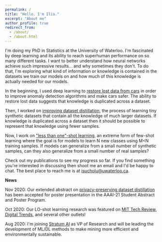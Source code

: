 ```yaml
---
permalink: /
title: "Hello. I'm Ilia."
excerpt: "About me"
author_profile: true
redirect_from: 
  - /about/
  - /about.html
---
```


I'm doing my PhD in Statistics at the University of Waterloo. I'm fascinated by deep learning and its ability to reach superhuman performance on so many different tasks. I want to better understand how neural networks achieve such impressive results... and why sometimes they don't. To do that, I'm exploring what kind of information or knowledge is contained in the datasets we train our models on and how much of this knowledge is actually needed for our models. 

In the beginning, I used deep learning to [restore lost data from cars](https://peerj.com/articles/cs-210/) in order to improve anomaly detection algorithms and make cars safer. The ability to restore lost data suggests that knowledge is duplicated across a dataset. 

Then, I worked on [improving dataset distillation](https://arxiv.org/abs/1910.02551), the process of learning tiny synthetic datasets that contain all the knowledge of much larger datasets. If knowledge is duplicated across a dataset then it should be possible to represent that knowledge using fewer samples. 

Now, I work on ["less than one"-shot learning](https://arxiv.org/abs/2009.08449), an extreme form of few-shot learning where the goal is for models to learn N new classes using M<N training samples. If models can generalize from a small number of synthetic samples, can they also generalize from a small number of real samples?

Check out my publications to see my progress so far. If you find something you're interested in discussing then shoot me an email and I'd be happy to chat. The best place to reach me is at isucholu@uwaterloo.ca.

**News**

Nov 2020: Our extended abstract on [privacy-preserving dataset distillation](https://arxiv.org/abs/2009.09155) has been accepted for poster presentation in the AAAI-21 Student Abstract and Poster Program.

Oct 2020: Our LO-shot learning research was featured on [MIT Tech Review](https://www.technologyreview.com/2020/10/16/1010566/ai-machine-learning-with-tiny-data/), [Digital Trends](https://www.digitaltrends.com/news/new-style-ai-learns-things-differently/), and several other outlets!

Aug 2020: I'm joining [Stratum AI](stratum.ai) as VP of Research and will be leading the development of ML/DL methods to make mining more efficient and environmentally sustainable.


